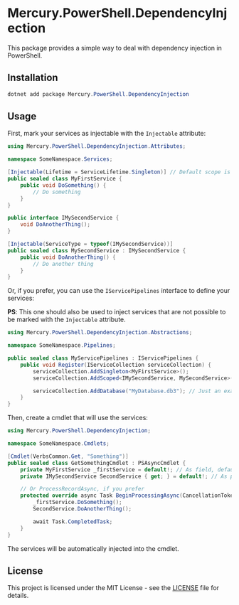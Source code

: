 # Mercury.PowerShell.DependencyInjection

This package provides a simple way to deal with dependency injection in PowerShell.

## Installation

```powershell
dotnet add package Mercury.PowerShell.DependencyInjection
```

## Usage

First, mark your services as injectable with the `Injectable` attribute:

```csharp
using Mercury.PowerShell.DependencyInjection.Attributes;

namespace SomeNamespace.Services;

[Injectable(Lifetime = ServiceLifetime.Singleton)] // Default scope is Scoped
public sealed class MyFirstService {
    public void DoSomething() {
        // Do something
    }
}

public interface IMySecondService {
    void DoAnotherThing();
}

[Injectable(ServiceType = typeof(IMySecondService))]
public sealed class MySecondService : IMySecondService {
    public void DoAnotherThing() {
        // Do another thing
    }
}
```

Or, if you prefer, you can use the `IServicePipelines` interface to define your services:

**PS**: This one should also be used to inject services that are not possible to be marked with the `Injectable` attribute.

```csharp
using Mercury.PowerShell.DependencyInjection.Abstractions;

namespace SomeNamespace.Pipelines;

public sealed class MyServicePipelines : IServicePipelines {
    public void Register(IServiceCollection serviceCollection) {
        serviceCollection.AddSingleton<MyFirstService>();
        serviceCollection.AddScoped<IMySecondService, MySecondService>();

        serviceCollection.AddDatabase("MyDatabase.db3"); // Just an example
    }
}
```

Then, create a cmdlet that will use the services:

```csharp
using Mercury.PowerShell.DependencyInjection;

namespace SomeNamespace.Cmdlets;

[Cmdlet(VerbsCommon.Get, "Something")]
public sealed class GetSomethingCmdlet : PSAsyncCmdlet {
    private MyFirstService _firstService = default!; // As field, default! is used to suppress the warning
    private IMySecondService SecondService { get; } = default!; // As property, the setter is not necessary

    // Or ProcessRecordAsync, if you prefer
    protected override async Task BeginProcessingAsync(CancellationToken cancellationToken = default) {
        _firstService.DoSomething();
        SecondService.DoAnotherThing();

        await Task.CompletedTask;
    }
}
```

The services will be automatically injected into the cmdlet.

## License

This project is licensed under the MIT License - see the [LICENSE](../../../LICENSE) file for details.
